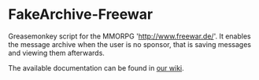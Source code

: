 # FakeArchive-Freewar
Greasemonkey script for the MMORPG 'http://www.freewar.de/'. It enables the message archive when the user is no sponsor, that is saving messages and viewing them afterwards.

The available documentation can be found in [our wiki](https://github.com/ZabuzaW/FakeArchive-Freewar/wiki).
